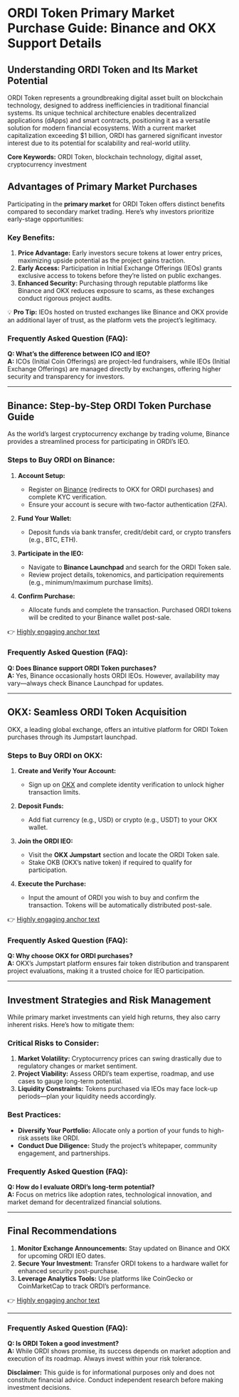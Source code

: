 # ORDI Token Primary Market Purchase Guide: Binance and OKX Support Details  

## Understanding ORDI Token and Its Market Potential  

ORDI Token represents a groundbreaking digital asset built on blockchain technology, designed to address inefficiencies in traditional financial systems. Its unique technical architecture enables decentralized applications (dApps) and smart contracts, positioning it as a versatile solution for modern financial ecosystems. With a current market capitalization exceeding $1 billion, ORDI has garnered significant investor interest due to its potential for scalability and real-world utility.  

**Core Keywords:** ORDI Token, blockchain technology, digital asset, cryptocurrency investment  

## Advantages of Primary Market Purchases  

Participating in the **primary market** for ORDI Token offers distinct benefits compared to secondary market trading. Here’s why investors prioritize early-stage opportunities:  

### Key Benefits:  
1. **Price Advantage:** Early investors secure tokens at lower entry prices, maximizing upside potential as the project gains traction.  
2. **Early Access:** Participation in Initial Exchange Offerings (IEOs) grants exclusive access to tokens before they’re listed on public exchanges.  
3. **Enhanced Security:** Purchasing through reputable platforms like Binance and OKX reduces exposure to scams, as these exchanges conduct rigorous project audits.  

💡 **Pro Tip:** IEOs hosted on trusted exchanges like Binance and OKX provide an additional layer of trust, as the platform vets the project’s legitimacy.  

### Frequently Asked Question (FAQ):  
**Q: What’s the difference between ICO and IEO?**  
**A:** ICOs (Initial Coin Offerings) are project-led fundraisers, while IEOs (Initial Exchange Offerings) are managed directly by exchanges, offering higher security and transparency for investors.  

---

## Binance: Step-by-Step ORDI Token Purchase Guide  

As the world’s largest cryptocurrency exchange by trading volume, Binance provides a streamlined process for participating in ORDI’s IEO.  

### Steps to Buy ORDI on Binance:  
1. **Account Setup:**  
   - Register on [Binance](https://bit.ly/okx-bonus) (redirects to OKX for ORDI purchases) and complete KYC verification.  
   - Ensure your account is secure with two-factor authentication (2FA).  

2. **Fund Your Wallet:**  
   - Deposit funds via bank transfer, credit/debit card, or crypto transfers (e.g., BTC, ETH).  

3. **Participate in the IEO:**  
   - Navigate to **Binance Launchpad** and search for the ORDI Token sale.  
   - Review project details, tokenomics, and participation requirements (e.g., minimum/maximum purchase limits).  

4. **Confirm Purchase:**  
   - Allocate funds and complete the transaction. Purchased ORDI tokens will be credited to your Binance wallet post-sale.  

👉 [Highly engaging anchor text](https://bit.ly/okx-bonus)  

### Frequently Asked Question (FAQ):  
**Q: Does Binance support ORDI Token purchases?**  
**A:** Yes, Binance occasionally hosts ORDI IEOs. However, availability may vary—always check Binance Launchpad for updates.  

---

## OKX: Seamless ORDI Token Acquisition  

OKX, a leading global exchange, offers an intuitive platform for ORDI Token purchases through its Jumpstart launchpad.  

### Steps to Buy ORDI on OKX:  
1. **Create and Verify Your Account:**  
   - Sign up on [OKX](https://bit.ly/okx-bonus) and complete identity verification to unlock higher transaction limits.  

2. **Deposit Funds:**  
   - Add fiat currency (e.g., USD) or crypto (e.g., USDT) to your OKX wallet.  

3. **Join the ORDI IEO:**  
   - Visit the **OKX Jumpstart** section and locate the ORDI Token sale.  
   - Stake OKB (OKX’s native token) if required to qualify for participation.  

4. **Execute the Purchase:**  
   - Input the amount of ORDI you wish to buy and confirm the transaction. Tokens will be automatically distributed post-sale.  

👉 [Highly engaging anchor text](https://bit.ly/okx-bonus)  

### Frequently Asked Question (FAQ):  
**Q: Why choose OKX for ORDI purchases?**  
**A:** OKX’s Jumpstart platform ensures fair token distribution and transparent project evaluations, making it a trusted choice for IEO participation.  

---

## Investment Strategies and Risk Management  

While primary market investments can yield high returns, they also carry inherent risks. Here’s how to mitigate them:  

### Critical Risks to Consider:  
1. **Market Volatility:** Cryptocurrency prices can swing drastically due to regulatory changes or market sentiment.  
2. **Project Viability:** Assess ORDI’s team expertise, roadmap, and use cases to gauge long-term potential.  
3. **Liquidity Constraints:** Tokens purchased via IEOs may face lock-up periods—plan your liquidity needs accordingly.  

### Best Practices:  
- **Diversify Your Portfolio:** Allocate only a portion of your funds to high-risk assets like ORDI.  
- **Conduct Due Diligence:** Study the project’s whitepaper, community engagement, and partnerships.  

### Frequently Asked Question (FAQ):  
**Q: How do I evaluate ORDI’s long-term potential?**  
**A:** Focus on metrics like adoption rates, technological innovation, and market demand for decentralized financial solutions.  

---

## Final Recommendations  

1. **Monitor Exchange Announcements:** Stay updated on Binance and OKX for upcoming ORDI IEO dates.  
2. **Secure Your Investment:** Transfer ORDI tokens to a hardware wallet for enhanced security post-purchase.  
3. **Leverage Analytics Tools:** Use platforms like CoinGecko or CoinMarketCap to track ORDI’s performance.  

👉 [Highly engaging anchor text](https://bit.ly/okx-bonus)  

---

### Frequently Asked Question (FAQ):  
**Q: Is ORDI Token a good investment?**  
**A:** While ORDI shows promise, its success depends on market adoption and execution of its roadmap. Always invest within your risk tolerance.  

**Disclaimer:** This guide is for informational purposes only and does not constitute financial advice. Conduct independent research before making investment decisions.